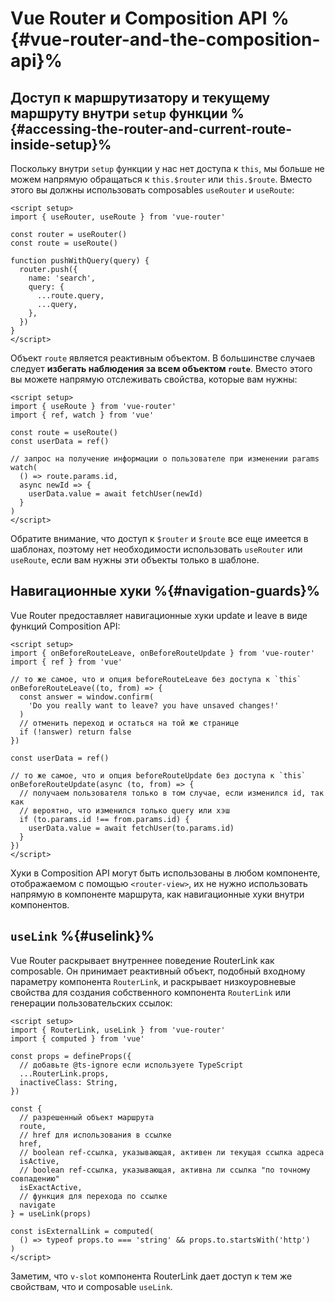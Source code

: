 # Vue Router и Composition API %{#vue-router-and-the-composition-api}%

<VueSchoolLink
  href="https://vueschool.io/lessons/router-and-the-composition-api"
  title="Узнайте, как использовать Vue Router с Composition API"
/>

## Доступ к маршрутизатору и текущему маршруту внутри `setup` функции %{#accessing-the-router-and-current-route-inside-setup}%

Поскольку внутри `setup` функции у нас нет доступа к `this`, мы больше не можем напрямую обращаться к `this.$router` или `this.$route`. Вместо этого вы должны использовать composables `useRouter` и `useRoute`:

```vue
<script setup>
import { useRouter, useRoute } from 'vue-router'

const router = useRouter()
const route = useRoute()

function pushWithQuery(query) {
  router.push({
    name: 'search',
    query: {
      ...route.query,
      ...query,
    },
  })
}
</script>
```

Объект `route` является реактивным объектом. В большинстве случаев следует **избегать наблюдения за всем объектом `route`**. Вместо этого вы можете напрямую отслеживать свойства, которые вам нужны:

```vue
<script setup>
import { useRoute } from 'vue-router'
import { ref, watch } from 'vue'

const route = useRoute()
const userData = ref()

// запрос на получение информации о пользователе при изменении params
watch(
  () => route.params.id,
  async newId => {
    userData.value = await fetchUser(newId)
  }
)
</script>
```

Обратите внимание, что доступ к `$router` и `$route` все еще имеется в шаблонах, поэтому нет необходимости использовать `useRouter` или `useRoute`, если вам нужны эти объекты только в шаблоне.


## Навигационные хуки %{#navigation-guards}%

Vue Router предоставляет навигационные хуки update и leave в виде функций Composition API:

```vue
<script setup>
import { onBeforeRouteLeave, onBeforeRouteUpdate } from 'vue-router'
import { ref } from 'vue'

// то же самое, что и опция beforeRouteLeave без доступа к `this`
onBeforeRouteLeave((to, from) => {
  const answer = window.confirm(
    'Do you really want to leave? you have unsaved changes!'
  )
  // отменить переход и остаться на той же странице
  if (!answer) return false
})

const userData = ref()

// то же самое, что и опция beforeRouteUpdate без доступа к `this`
onBeforeRouteUpdate(async (to, from) => {
  // получаем пользователя только в том случае, если изменился id, так как
  // вероятно, что изменился только query или хэш
  if (to.params.id !== from.params.id) {
    userData.value = await fetchUser(to.params.id)
  }
})
</script>
```

Хуки в Composition API могут быть использованы в любом компоненте, отображаемом с помощью `<router-view>`, их не нужно использовать напрямую в компоненте маршрута, как навигационные хуки внутри компонентов.

## `useLink` %{#uselink}%

Vue Router раскрывает внутреннее поведение RouterLink как composable. Он принимает реактивный объект, подобный входному параметру компонента `RouterLink`, и раскрывает низкоуровневые свойства для создания собственного компонента `RouterLink` или генерации пользовательских ссылок:

```vue
<script setup>
import { RouterLink, useLink } from 'vue-router'
import { computed } from 'vue'

const props = defineProps({
  // добавьте @ts-ignore если используете TypeScript
  ...RouterLink.props,
  inactiveClass: String,
})

const {
  // разрешенный объект маршрута
  route,
  // href для использования в ссылке
  href,
  // boolean ref-ссылка, указывающая, активен ли текущая ссылка адреса
  isActive,
  // boolean ref-ссылка, указывающая, активна ли ссылка "по точному совпадению"
  isExactActive,
  // функция для перехода по ссылке
  navigate
} = useLink(props)

const isExternalLink = computed(
  () => typeof props.to === 'string' && props.to.startsWith('http')
)
</script>
```

Заметим, что `v-slot` компонента RouterLink дает доступ к тем же свойствам, что и composable `useLink`.
